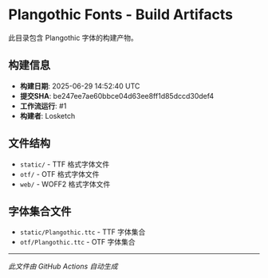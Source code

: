 # Plangothic Fonts - Build Artifacts

此目录包含 Plangothic 字体的构建产物。

## 构建信息
- **构建日期**: 2025-06-29 14:52:40 UTC
- **提交SHA**: be247ee7ae60bbce04d63ee8ff1d85dccd30def4
- **工作流运行**: #1
- **构建者**: Losketch

## 文件结构
- `static/` - TTF 格式字体文件
- `otf/` - OTF 格式字体文件  
- `web/` - WOFF2 格式字体文件

## 字体集合文件
- `static/Plangothic.ttc` - TTF 字体集合
- `otf/Plangothic.ttc` - OTF 字体集合

---
*此文件由 GitHub Actions 自动生成*
